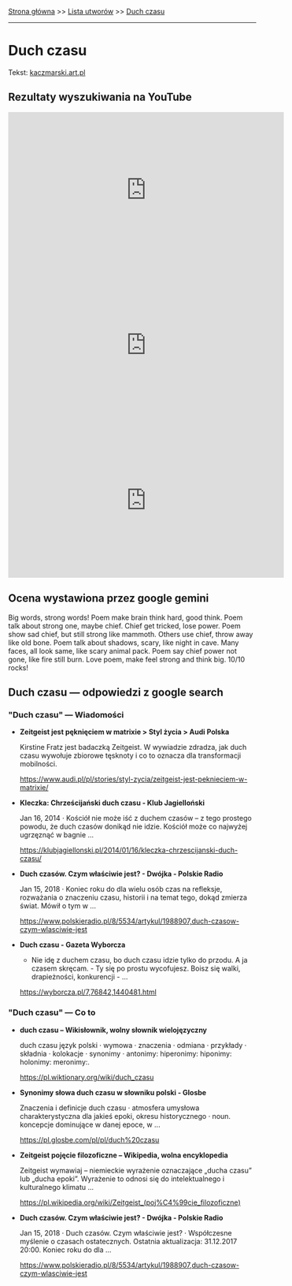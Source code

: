 [Strona główna](../index.md) >> [Lista utworów](../list.md) >> [Duch czasu](130.md)

---

# Duch czasu

Tekst: [kaczmarski.art.pl](https://www.kaczmarski.art.pl/tworczosc/wiersze/duch-czasu/)

## Rezultaty wyszukiwania na YouTube

<iframe width="560" height="315" src="https://www.youtube.com/embed/74vt6G3Tlp4?si=IdontcarewhotheIRSsendsImnotpayingtaxes" title="YouTube video player" frameborder="0" allow="accelerometer; autoplay; clipboard-write; encrypted-media; gyroscope; picture-in-picture; web-share" referrerpolicy="strict-origin-when-cross-origin" allowfullscreen></iframe>

<iframe width="560" height="315" src="https://www.youtube.com/embed/j6yHeqQDx9Q?si=IdontcarewhotheIRSsendsImnotpayingtaxes" title="YouTube video player" frameborder="0" allow="accelerometer; autoplay; clipboard-write; encrypted-media; gyroscope; picture-in-picture; web-share" referrerpolicy="strict-origin-when-cross-origin" allowfullscreen></iframe>

<iframe width="560" height="315" src="https://www.youtube.com/embed/KeMiLwyrDEI?si=IdontcarewhotheIRSsendsImnotpayingtaxes" title="YouTube video player" frameborder="0" allow="accelerometer; autoplay; clipboard-write; encrypted-media; gyroscope; picture-in-picture; web-share" referrerpolicy="strict-origin-when-cross-origin" allowfullscreen></iframe>

## Ocena wystawiona przez google gemini

Big words, strong words! Poem make brain think hard, good think. Poem talk about strong one, maybe chief. Chief get tricked, lose power. Poem show sad chief, but still strong like mammoth. Others use chief, throw away like old bone. Poem talk about shadows, scary, like night in cave. Many faces, all look same, like scary animal pack. Poem say chief power not gone, like fire still burn. Love poem, make feel strong and think big. 10/10 rocks!


## Duch czasu — odpowiedzi z google search

### "Duch czasu" — Wiadomości

- **Zeitgeist jest pęknięciem w matrixie > Styl życia > Audi Polska**

    Kirstine Fratz jest badaczką Zeitgeist. W wywiadzie zdradza, jak duch czasu wywołuje zbiorowe tęsknoty i co to oznacza dla transformacji mobilności. 

   <https://www.audi.pl/pl/stories/styl-zycia/zeitgeist-jest-peknieciem-w-matrixie/>
- **Kleczka: Chrześcijański duch czasu - Klub Jagielloński**

    Jan 16, 2014  ·  Kościół nie może iść z duchem czasów – z tego prostego powodu, że duch czasów donikąd nie idzie. Kościół może co najwyżej ugrzęznąć w bagnie ... 

   <https://klubjagiellonski.pl/2014/01/16/kleczka-chrzescijanski-duch-czasu/>
- **Duch czasów. Czym właściwie jest? - Dwójka - Polskie Radio**

    Jan 15, 2018  ·  Koniec roku do dla wielu osób czas na refleksje, rozważania o znaczeniu czasu, historii i na temat tego, dokąd zmierza świat. Mówił o tym w ... 

   <https://www.polskieradio.pl/8/5534/artykul/1988907,duch-czasow-czym-wlasciwie-jest>
- **Duch czasu - Gazeta Wyborcza**

    - Nie idę z duchem czasu, bo duch czasu idzie tylko do przodu. A ja czasem skręcam. - Ty się po prostu wycofujesz. Boisz się walki, drapieżności, konkurencji - ... 

   <https://wyborcza.pl/7,76842,1440481.html>

### "Duch czasu" — Co to

- **duch czasu – Wikisłownik, wolny słownik wielojęzyczny**

    duch czasu język polski  · wymowa · znaczenia · odmiana · przykłady · składnia · kolokacje · synonimy · antonimy: hiperonimy: hiponimy: holonimy: meronimy:. 

   <https://pl.wiktionary.org/wiki/duch_czasu>
- **Synonimy słowa duch czasu w słowniku polski - Glosbe**

    Znaczenia i definicje duch czasu · atmosfera umysłowa charakterystyczna dla jakieś epoki, okresu historycznego · noun. koncepcje dominujące w danej epoce, w ... 

   <https://pl.glosbe.com/pl/pl/duch%20czasu>
- **Zeitgeist pojęcie filozoficzne – Wikipedia, wolna encyklopedia**

    Zeitgeist wymawiaj – niemieckie wyrażenie oznaczające „ducha czasu” lub „ducha epoki”. Wyrażenie to odnosi się do intelektualnego i kulturalnego klimatu ... 

   <https://pl.wikipedia.org/wiki/Zeitgeist_(poj%C4%99cie_filozoficzne)>
- **Duch czasów. Czym właściwie jest? - Dwójka - Polskie Radio**

    Jan 15, 2018  ·  Duch czasów. Czym właściwie jest? · Współczesne myślenie o czasach ostatecznych. Ostatnia aktualizacja: 31.12.2017 20:00. Koniec roku do dla ... 

   <https://www.polskieradio.pl/8/5534/artykul/1988907,duch-czasow-czym-wlasciwie-jest>

